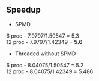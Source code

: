 ## Speedup

- SPMD

6 proc - 7.9797/1.50547 = 5.3 <br/>
12 proc - 7.9797/1.42349 = **5.6**

- Threaded without SPMD

6 proc - 8.04075/1.50547 = 5.2 <br/>
12 proc - 8.04075/1.42349 = 5.486